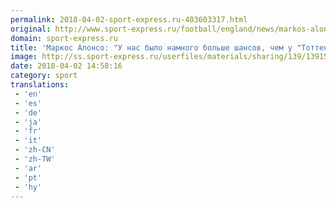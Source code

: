```yaml
---
permalink: 2018-04-02-sport-express.ru-403603317.html
original: http://www.sport-express.ru/football/england/news/markos-alonso-u-nas-bylo-namnogo-bolshe-shansov-chem-u-tottenhema-1391525/
domain: sport-express.ru
title: 'Маркос Алонсо: "У нас было намного больше шансов, чем у "Тоттенхэма"'
image: http://ss.sport-express.ru/userfiles/materials/sharing/139/1391525.jpg
date: 2018-04-02 14:58:16
category: sport
translations: 
 - 'en'
 - 'es'
 - 'de'
 - 'ja'
 - 'fr'
 - 'it'
 - 'zh-CN'
 - 'zh-TW'
 - 'ar'
 - 'pt'
 - 'hy'
---
```


